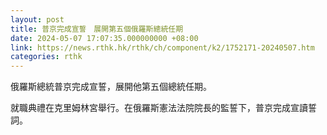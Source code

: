 ```yaml
---
layout: post
title: 普京完成宣誓　展開第五個俄羅斯總統任期
date: 2024-05-07 17:07:35.000000000 +08:00
link: https://news.rthk.hk/rthk/ch/component/k2/1752171-20240507.htm
categories: rthk
---
```


俄羅斯總統普京完成宣誓，展開他第五個總統任期。

就職典禮在克里姆林宮舉行。在俄羅斯憲法法院院長的監誓下，普京完成宣讀誓詞。
